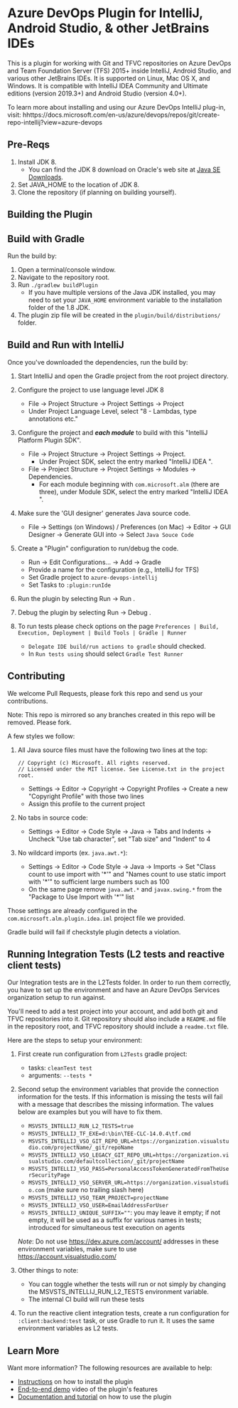 # Azure DevOps Plugin for IntelliJ, Android Studio, & other JetBrains IDEs

This is a plugin for working with Git and TFVC repositories on Azure DevOps and Team Foundation Server (TFS) 2015+ inside IntelliJ, Android Studio, 
and various other JetBrains IDEs. It is supported on Linux, Mac OS X, and Windows.
It is compatible with IntelliJ IDEA Community and Ultimate editions (version 2019.3+) and Android Studio (version 4.0+).

To learn more about installing and using our Azure DevOps IntelliJ plug-in, visit: hhttps://docs.microsoft.com/en-us/azure/devops/repos/git/create-repo-intellij?view=azure-devops

## Pre-Reqs
1. Install JDK 8. 
   * You can find the JDK 8 download on Oracle's web site at <a href="http://www.oracle.com/technetwork/java/javase/downloads" target="_blank">Java SE Downloads</a>.
2. Set JAVA_HOME to the location of JDK 8.
3. Clone the repository (if planning on building yourself).

## Building the Plugin

## Build with Gradle
Run the build by:

1. Open a terminal/console window. 
2. Navigate to the repository root.
3. Run `./gradlew buildPlugin`
   * If you have multiple versions of the Java JDK installed, you may need to set your `JAVA_HOME` environment variable to the installation folder of the 1.8 JDK.
4. The plugin zip file will be created in the `plugin/build/distributions/` folder.


## Build and Run with IntelliJ
Once you've downloaded the dependencies, run the build by:

1. Start IntelliJ and open the Gradle project from the root project directory.

2. Configure the project to use language level JDK 8
   * File -> Project Structure -> Project Settings -> Project
   * Under Project Language Level, select "8 - Lambdas, type annotations etc."

3. Configure the project and ***each module*** to build with this "IntelliJ Platform Plugin SDK".
   * File -> Project Structure -> Project Settings -> Project.
     * Under Project SDK, select the entry marked "IntelliJ IDEA <version number>".
   * File -> Project Structure -> Project Settings -> Modules -> Dependencies.
     * For each module beginning with `com.microsoft.alm` (there are three), under Module SDK, select the entry marked "IntelliJ IDEA <version number>". 

4. Make sure the 'GUI designer' generates Java source code.
   * File -> Settings (on Windows) / Preferences (on Mac) -> Editor -> GUI Designer -> Generate GUI into -> Select `Java Souce Code`

5. Create a "Plugin" configuration to run/debug the code.
   * Run -> Edit Configurations... -> Add -> Gradle 
   * Provide a name for the configuration (e.g., IntelliJ for TFS)
   * Set Gradle project to `azure-devops-intellij`
   * Set Tasks to `:plugin:runIde`

6. Run the plugin by selecting Run -> Run <configuration you used above>.

7. Debug the plugin by selecting Run -> Debug <configuration you used above>.

8. To run tests please check options on the page `Preferences | Build, Execution, Deployment | Build Tools | Gradle | Runner`
    * `Delegate IDE build/run actions to gradle` should checked.
    * In `Run tests using` should select `Gradle Test Runner`

## Contributing

We welcome Pull Requests, please fork this repo and send us your contributions.

Note: This repo is mirrored so any branches created in this repo will be removed.  Please fork.

A few styles we follow:

1. All Java source files must have the following two lines at the top:
    ```
    // Copyright (c) Microsoft. All rights reserved.
    // Licensed under the MIT license. See License.txt in the project root.
    ```
   * Settings -> Editor -> Copyright -> Copyright Profiles -> Create a new "Copyright Profile" with those two lines
   * Assign this profile to the current project

2. No tabs in source code:
   * Settings -> Editor -> Code Style -> Java -> Tabs and Indents -> Uncheck "Use tab character", set "Tab size" and "Indent" to 4

3. No wildcard imports (ex. `java.awt.*`):
   * Settings -> Editor -> Code Style -> Java -> Imports -> Set "Class count to use import with '\*'" and "Names count to use static import with '\*'" to sufficient large numbers such as 100
   * On the same page remove `java.awt.*` and `javax.swing.*` from the "Package to Use Import with '*'" list

Those settings are already configured in the `com.microsoft.alm.plugin.idea.iml` project file we provided.  

Gradle build will fail if checkstyle plugin detects a violation.

## Running Integration Tests (L2 tests and reactive client tests)

Our Integration tests are in the L2Tests folder. In order to run them correctly, you have to set up the environment and have an Azure DevOps Services organization setup to run against.

You'll need to add a test project into your account, and add both git and TFVC repositories into it. Git repository should also include a `README.md` file in the repository root, and TFVC repository should include a `readme.txt` file.

Here are the steps to setup your environment:
1. First create run configuration from `L2Tests` gradle project:
   * tasks: `cleanTest test`
   * arguments: `--tests *`
2. Second setup the environment variables that provide the connection information for the tests. If this information is missing the tests will fail with a message that describes the missing information. The values below are examples but you will have to fix them.
   * `MSVSTS_INTELLIJ_RUN_L2_TESTS=true`
   * `MSVSTS_INTELLIJ_TF_EXE=d:\bin\TEE-CLC-14.0.4\tf.cmd`
   * `MSVSTS_INTELLIJ_VSO_GIT_REPO_URL=https://organization.visualstudio.com/projectName/_git/repoName`
   * `MSVSTS_INTELLIJ_VSO_LEGACY_GIT_REPO_URL=https://organization.visualstudio.com/defaultcollection/_git/projectName`
   * `MSVSTS_INTELLIJ_VSO_PASS=PersonalAccessTokenGeneratedFromTheUserSecurityPage`
   * `MSVSTS_INTELLIJ_VSO_SERVER_URL=https://organization.visualstudio.com` (make sure no trailing slash here)
   * `MSVSTS_INTELLIJ_VSO_TEAM_PROJECT=projectName`
   * `MSVSTS_INTELLIJ_VSO_USER=EmailAddressForUser`
   * `MSVSTS_INTELLIJ_UNIQUE_SUFFIX=""`: you may leave it empty; if not empty, it will be used as a suffix for various names in tests; introduced for simultaneous test execution on agents
   
   _Note_: Do not use https://dev.azure.com/account/ addresses in these environment variables, make sure to use https://account.visualstudio.com/

3. Other things to note:
   * You can toggle whether the tests will run or not simply by changing the MSVSTS_INTELLIJ_RUN_L2_TESTS environment variable.
   * The internal CI build will run these tests

4. To run the reactive client integration tests, create a run configuration for `:client:backend:test` task, or use Gradle to run it. It uses the same environment variables as L2 tests.

## Learn More

Want more information? The following resources are available to help:

* <a href="https://docs.microsoft.com/en-us/azure/devops/java/download-intellij-plug-in" target="_blank">Instructions</a> on how to install the plugin
* <a href="https://youtu.be/wSdgmQL-Zbg" target="_blank">End-to-end demo</a> video of the plugin's features
* <a href="https://docs.microsoft.com/en-us/azure/devops/repos/git/create-repo-intellij" target="_blank">Documentation and tutorial</a> on how to use the plugin 
